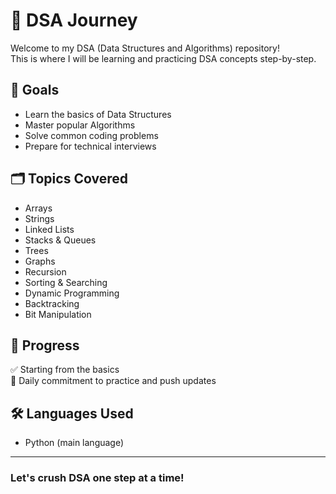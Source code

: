 # 🧠 DSA Journey

Welcome to my DSA (Data Structures and Algorithms) repository!  
This is where I will be learning and practicing DSA concepts step-by-step.

## 📌 Goals

- Learn the basics of Data Structures
- Master popular Algorithms
- Solve common coding problems
- Prepare for technical interviews

## 🗂️ Topics Covered

- Arrays
- Strings
- Linked Lists
- Stacks & Queues
- Trees
- Graphs
- Recursion
- Sorting & Searching
- Dynamic Programming
- Backtracking
- Bit Manipulation

## 🚀 Progress

✅ Starting from the basics  
📅 Daily commitment to practice and push updates

## 🛠️ Languages Used

- Python (main language)

---

### Let's crush DSA one step at a time!
